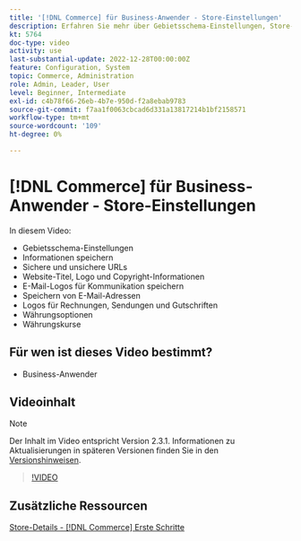 ```yaml
---
title: '[!DNL Commerce] für Business-Anwender - Store-Einstellungen'
description: Erfahren Sie mehr über Gebietsschema-Einstellungen, Store-Informationen, sichere und unsichere URLs, Website-Titel, Logo, Copyright-Informationen, Kommunikations-E-Mail-Logos, Store-E-Mail-Adressen, Währungsoptionen und Währungskurse.
kt: 5764
doc-type: video
activity: use
last-substantial-update: 2022-12-28T00:00:00Z
feature: Configuration, System
topic: Commerce, Administration
role: Admin, Leader, User
level: Beginner, Intermediate
exl-id: c4b78f66-26eb-4b7e-950d-f2a8ebab9783
source-git-commit: f7aa1f0063cbcad6d331a13817214b1bf2158571
workflow-type: tm+mt
source-wordcount: '109'
ht-degree: 0%

---
```


# [!DNL Commerce] für Business-Anwender - Store-Einstellungen

In diesem Video:

- Gebietsschema-Einstellungen
- Informationen speichern
- Sichere und unsichere URLs
- Website-Titel, Logo und Copyright-Informationen
- E-Mail-Logos für Kommunikation speichern
- Speichern von E-Mail-Adressen
- Logos für Rechnungen, Sendungen und Gutschriften
- Währungsoptionen
- Währungskurse

## Für wen ist dieses Video bestimmt?

- Business-Anwender

## Videoinhalt

>[!NOTE]
>
>Der Inhalt im Video entspricht Version 2.3.1. Informationen zu Aktualisierungen in späteren Versionen finden Sie in den [Versionshinweisen](https://experienceleague.adobe.com/docs/commerce-operations/release/notes/overview.html?lang=de).

>[!VIDEO](https://video.tv.adobe.com/v/330032?quality=12&learn=on&captions=ger)

## Zusätzliche Ressourcen

[Store-Details - [!DNL Commerce] Erste Schritte](https://experienceleague.adobe.com/docs/commerce-admin/start/setup/store-details.html?lang=de)
